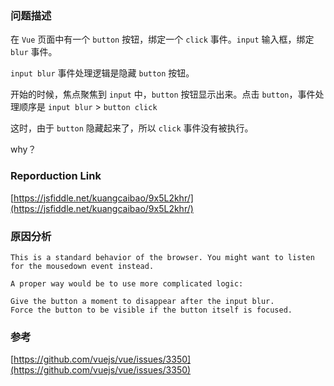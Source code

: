 ### 问题描述

在 `Vue` 页面中有一个 `button` 按钮，绑定一个 `click` 事件。`input` 输入框，绑定 `blur` 事件。

`input blur` 事件处理逻辑是隐藏 `button` 按钮。

开始的时候，焦点聚焦到 `input` 中，`button` 按钮显示出来。点击 `button`，事件处理顺序是 `input blur` > `button click`

这时，由于 `button` 隐藏起来了，所以 `click` 事件没有被执行。

why？

### Reporduction Link

[https://jsfiddle.net/kuangcaibao/9x5L2khr/](https://jsfiddle.net/kuangcaibao/9x5L2khr/)

### 原因分析

    This is a standard behavior of the browser. You might want to listen for the mousedown event instead.

    A proper way would be to use more complicated logic:

    Give the button a moment to disappear after the input blur.
    Force the button to be visible if the button itself is focused.

### 参考

[https://github.com/vuejs/vue/issues/3350](https://github.com/vuejs/vue/issues/3350)